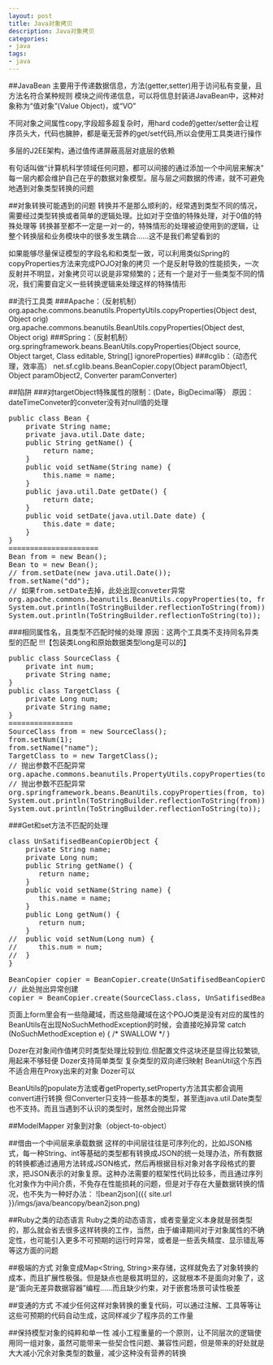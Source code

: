 ```yaml
---
layout: post
title: Java对象拷贝
description: Java对象拷贝
categories:
- java
tags:
- java
---
```


##JavaBean
主要用于传递数据信息，方法(getter,setter)用于访问私有变量，且方法名符合某种规则
模块之间传递信息，可以将信息封装进JavaBean中，这种对象称为“值对象”(Value Object)，或“VO”

不同对象之间属性copy,字段超多超复杂时，用hard code的getter/setter会让程序员头大，代码也臃肿，都是毫无营养的get/set代码,所以会使用工具类进行操作

多层的J2EE架构，通过值传递屏蔽高层对底层的依赖

有句话叫做“计算机科学领域任何问题，都可以间接的通过添加一个中间层来解决”
每一层内都会维护自己在乎的数据对象模型。层与层之间数据的传递，就不可避免地遇到对象类型转换的问题

##对象转换可能遇到的问题
   转换并不是那么顺利的，经常遇到类型不同的情况，需要经过类型转换或者简单的逻辑处理。比如对于空值的特殊处理，对于0值的特殊处理等
   转换甚至都不一定是一对一的，特殊情形的处理被迫使用到的逻辑，让整个转换层和业务模块中的很多发生耦合……这不是我们希望看到的

如果能够尽量保证模型的字段名和和类型一致，可以利用类似Spring的copyProperties方法来完成POJO对象的拷贝
一个是反射导致的性能损失，一次反射并不明显，对象拷贝可以说是非常频繁的；还有一个是对于一些类型不同的情况，我们需要自定义一些转换逻辑来处理这样的特殊情形

##流行工具类
###Apache：（反射机制）
org.apache.commons.beanutils.PropertyUtils.copyProperties(Object dest, Object orig)
org.apache.commons.beanutils.BeanUtils.copyProperties(Object dest, Object orig)
###Spring：（反射机制）
org.springframework.beans.BeanUtils.copyProperties(Object source, Object target, Class editable, String[] ignoreProperties)
###cglib：（动态代理，效率高）
net.sf.cglib.beans.BeanCopier.copy(Object paramObject1, Object paramObject2, Converter paramConverter)

##陷阱
###对targetObject特殊属性的限制：(Date，BigDecimal等）
原因：dateTimeConveter的conveter没有对null值的处理
<pre class="prettyprint">
public class Bean { 
    private String name;
    private java.util.Date date;
	public String getName() {
		return name;
	}
	public void setName(String name) {
		this.name = name;
	}
	public java.util.Date getDate() {
		return date;
	}
	public void setDate(java.util.Date date) {
		this.date = date;
	}    
}
=====================
Bean from = new Bean();
Bean to = new Bean();
// from.setDate(new java.util.Date());
from.setName("dd");
// 如果from.setDate去掉，此处出现conveter异常
org.apache.commons.beanutils.BeanUtils.copyProperties(to, from);
System.out.println(ToStringBuilder.reflectionToString(from));
System.out.println(ToStringBuilder.reflectionToString(to));
</pre>

###相同属性名，且类型不匹配时候的处理
原因：这两个工具类不支持同名异类型的匹配 !!!【包装类Long和原始数据类型long是可以的】
<pre class="prettyprint">
public class SourceClass {
	private int num;
	private String name;
}
public class TargetClass {
    private Long num;
    private String name;
}
===============
SourceClass from = new SourceClass();
from.setNum(1);
from.setName("name");
TargetClass to = new TargetClass();
// 抛出参数不匹配异常
org.apache.commons.beanutils.PropertyUtils.copyProperties(to, from);
// 抛出参数不匹配异常
org.springframework.beans.BeanUtils.copyProperties(from, to);
System.out.println(ToStringBuilder.reflectionToString(from));
System.out.println(ToStringBuilder.reflectionToString(to));
</pre>

###Get和set方法不匹配的处理
<pre class="prettyprint">
class UnSatifisedBeanCopierObject {   
    private String name;
    private Long num;
    public String getName() {
       return name;
    }
    public void setName(String name) {
       this.name = name;
    }
    public Long getNum() {
       return num;
    }
//  public void setNum(Long num) {
//     this.num = num;
//  }
}

BeanCopier copier = BeanCopier.create(UnSatifisedBeanCopierObject.class, SourceClass.class, false);
// 此处抛出异常创建
copier = BeanCopier.create(SourceClass.class, UnSatifisedBeanCopierObject.class, false);
</pre>


页面上form里会有一些隐藏域，而这些隐藏域在这个POJO类是没有对应的属性的
BeanUtils在出现NoSuchMethodException的时候，会直接吃掉异常
 catch (NoSuchMethodException e) { /* SWALLOW */ }


Dozer在对象间作值拷贝时类型处理比较到位.但配置文件这块还是显得比较繁锁, 用起来不够轻便
Dozer支持简单类型 复杂类型的双向递归映射
BeanUtil这个东西不适合用在Proxy出来的对象
Dozer可以

BeanUtils的populate方法或者getProperty,setProperty方法其实都会调用convert进行转换
但Converter只支持一些基本的类型，甚至连java.util.Date类型也不支持。而且当遇到不认识的类型时，居然会抛出异常

##ModelMapper
对象到对象（object-to-object）

##借由一个中间层来承载数据
   这样的中间层往往是可序列化的，比如JSON格式，每一种String、int等基础的类型都有转换成JSON的统一处理办法，所有数据的转换都通过通用方法转成JSON格式，然后再根据目标对象对各字段格式的要求，把JSON表示的对象复原。这种办法需要的框架性代码比较多，而且通过序列化对象作为中间介质，不免存在性能损耗的问题，但是对于存在大量数据转换的情况，也不失为一种好办法：
![bean2json]({{ site.url }}/imgs/java/beancopy/bean2json.png)

##Ruby之类的动态语言
   Ruby之类的动态语言，或者变量定义本身就是弱类型的，那么就会省去很多这样转换的工作，当然，由于编译期间对于对象属性的不确定性，也可能引入更多不可预期的运行时异常，或者是一些丢失精度、显示错乱等等这方面的问题

##极端的方式
   对象变成Map<String, String>来存储，这样就免去了对象转换的成本，而且扩展性极强。但是缺点也是极其明显的，这就根本不是面向对象了，这是“面向无差异数据容器”编程……而且缺少约束，对于嵌套场景可读性极差

##变通的方式
   不减少任何这样对象转换的重复代码，可以通过注解、工具等等让这些可预期的代码自动生成，这同样减少了程序员的工作量

##保持模型对象的纯粹和单一性
   减小工程重量的一个原则，让不同层次的逻辑使用同一组对象，虽然可能带来一些契合性问题、兼容性问题，但是带来的好处就是大大减小冗余对象类型的数量，减少这种没有营养的转换